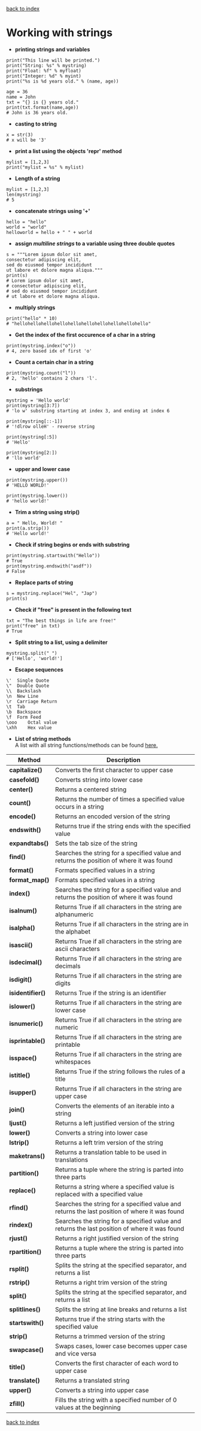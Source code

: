 [back to index](README.md)

# Working with strings

* **printing strings and variables**
```
print("This line will be printed.")
print("String: %s" % mystring)
print("Float: %f" % myfloat)
print("Integer: %d" % myint)
print("%s is %d years old." % (name, age))

age = 36
name = John
txt = "{} is {} years old."
print(txt.format(name,age))
# John is 36 years old.
```
* **casting to string**
```
x = str(3)
# x will be '3'
```
* **print a list using the objects 'repr' method**
```
mylist = [1,2,3]
print("mylist = %s" % mylist)
```
* **Length of a string**
```
mylist = [1,2,3]
len(mystring)
# 5
```
* **concatenate strings using '+'**
```
hello = "hello"
world = "world"
helloworld = hello + " " + world
```
* **assign *multiline strings* to a variable using three double quotes**
```
s = """Lorem ipsum dolor sit amet,
consectetur adipiscing elit,
sed do eiusmod tempor incididunt
ut labore et dolore magna aliqua."""
print(s)
# Lorem ipsum dolor sit amet,
# consectetur adipiscing elit,
# sed do eiusmod tempor incididunt
# ut labore et dolore magna aliqua.
```
* **multiply strings**
```
print("hello" * 10)
# "hellohellohellohellohellohellohellohellohellohello"
```
* **Get the index of the first occurence of a char in a string**
```
print(mystring.index("o"))
# 4, zero based idx of first 'o'
```
* **Count a certain char in a string**
```
print(mystring.count("l"))
# 2, 'hello' contains 2 chars 'l'.
```
* **substrings**
```
mystring = 'Hello world'
print(mystring[3:7])
# 'lo w' substring starting at index 3, and ending at index 6

print(mystring[::-1])
# '!dlrow olleH' - reverse string

print(mystring[:5])
# 'Hello'

print(mystring[2:])
# 'llo world'
```
* **upper and lower case**
```
print(mystring.upper())
# 'HELLO WORLD!'

print(mystring.lower())
# 'hello world!'
```
* **Trim a string using strip()**
```
a = " Hello, World! "
print(a.strip())
# 'Hello world!'
```
* **Check if string begins or ends with substring**
```
print(mystring.startswith("Hello"))
# True
print(mystring.endswith("asdf"))
# False
```
* **Replace parts of string**
```
s = mystring.replace("Hel", "Jap")
print(s)
```
* **Check if "free" is present in the following text**
```
txt = "The best things in life are free!"
print("free" in txt)
# True
```
* **Split string to a list, using a delimiter**
```
mystring.split(" ")
# ['Hello', 'world!']
```
* **Escape sequences**
```
\' 	Single Quote
\" 	Double Quote 	
\\ 	Backslash 	
\n 	New Line 	
\r 	Carriage Return 	
\t 	Tab 	
\b 	Backspace 	
\f 	Form Feed 	
\ooo 	Octal value 	
\xhh 	Hex value
```
* **List of string methods**  
A list with all string functions/methods can be found [here.](https://www.w3schools.com/python/python_strings_methods.asp)

| Method             | Description                                                                                   |
| ------------------ | --------------------------------------------------------------------------------------------- |
| **capitalize()**   | Converts the first character to upper case                                                    |
| **casefold()**     | Converts string into lower case                                                               |
| **center()**       | Returns a centered string                                                                     |
| **count()**        | Returns the number of times a specified value occurs in a string                              |
| **encode()**       | Returns an encoded version of the string                                                      |
| **endswith()**     | Returns true if the string ends with the specified value                                      |
| **expandtabs()**   | Sets the tab size of the string                                                               |
| **find()**         | Searches the string for a specified value and returns the position of where it was found      |
| **format()**       | Formats specified values in a string                                                          |
| **format_map()**   | Formats specified values in a string                                                          |
| **index()**        | Searches the string for a specified value and returns the position of where it was found      |
| **isalnum()**      | Returns True if all characters in the string are alphanumeric                                 |
| **isalpha()**      | Returns True if all characters in the string are in the alphabet                              |
| **isascii()**      | Returns True if all characters in the string are ascii characters                             |
| **isdecimal()**    | Returns True if all characters in the string are decimals                                     |
| **isdigit()**      | Returns True if all characters in the string are digits                                       |
| **isidentifier()** | Returns True if the string is an identifier                                                   |
| **islower()**      | Returns True if all characters in the string are lower case                                   |
| **isnumeric()**    | Returns True if all characters in the string are numeric                                      |
| **isprintable()**  | Returns True if all characters in the string are printable                                    |
| **isspace()**      | Returns True if all characters in the string are whitespaces                                  |
| **istitle()**      | Returns True if the string follows the rules of a title                                       |
| **isupper()**      | Returns True if all characters in the string are upper case                                   |
| **join()**         | Converts the elements of an iterable into a string                                            |
| **ljust()**        | Returns a left justified version of the string                                                |
| **lower()**        | Converts a string into lower case                                                             |
| **lstrip()**       | Returns a left trim version of the string                                                     |
| **maketrans()**    | Returns a translation table to be used in translations                                        |
| **partition()**    | Returns a tuple where the string is parted into three parts                                   |
| **replace()**      | Returns a string where a specified value is replaced with a specified value                   |
| **rfind()**        | Searches the string for a specified value and returns the last position of where it was found |
| **rindex()**       | Searches the string for a specified value and returns the last position of where it was found |
| **rjust()**        | Returns a right justified version of the string                                               |
| **rpartition()**   | Returns a tuple where the string is parted into three parts                                   |
| **rsplit()**       | Splits the string at the specified separator, and returns a list                              |
| **rstrip()**       | Returns a right trim version of the string                                                    |
| **split()**        | Splits the string at the specified separator, and returns a list                              |
| **splitlines()**   | Splits the string at line breaks and returns a list                                           |
| **startswith()**   | Returns true if the string starts with the specified value                                    |
| **strip()**        | Returns a trimmed version of the string                                                       |
| **swapcase()**     | Swaps cases, lower case becomes upper case and vice versa                                     |
| **title()**        | Converts the first character of each word to upper case                                       |
| **translate()**    | Returns a translated string                                                                   |
| **upper()**        | Converts a string into upper case                                                             |
| **zfill()**        | Fills the string with a specified number of 0 values at the beginning                         |



[back to index](README.md)
